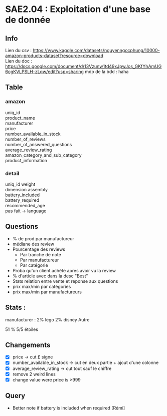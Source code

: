 # SAE2.04 : Exploitation d'une base de donnée

## Info

Lien du csv : https://www.kaggle.com/datasets/nguyenngocphung/10000-amazon-products-dataset?resource=download  
Lien du doc : https://docs.google.com/document/d/13Vzunw1td49xJpwJos_GKfYhAmUG6cgKVLPSLH-zLqw/edit?usp=sharing
mdp de la bdd : haha  

## Table

### amazon
uniq_id  
product_name  
manufacturer  
price  
number_available_in_stock  
number_of_reviews  
number_of_answered_questions  
average_review_rating  
amazon_category_and_sub_category  
product_information  

### detail
uniq_id
weight  
dimension
assembly   
battery_included  
battery_required  
recommended_age  
pas fait -> language

## Questions
* % de prod par manufactureur
* médiane des review
* Pourcentage des reviews 
  * Par tranche de note
  * Par manufactureur
  * Par catégorie
* Proba qu'un client achète apres avoir vu la review
* % d'article avec dans la desc "Best"
* Stats relation entre vente et reponse aux questions
* prix max/min par catégories
* prix max/min par manufactureurs


## Stats :
manufacturer :
2% lego
2% disney
Autre

51 % 5/5 étoiles

## Changements
- [X] price -> cut £ signe
- [X] number_available_in_stock -> cut en deux partie + ajout d'une colonne
- [X] average_review_rating -> cut tout sauf le chiffre
- [X] remove 2 weird lines
- [X] change value were price is >999

## Query
- Better note if battery is included when required [Rémi]
